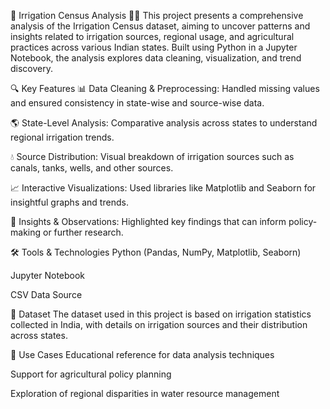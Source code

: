 🌾 Irrigation Census Analysis 🧑‍🌾
This project presents a comprehensive analysis of the Irrigation Census dataset, aiming to uncover patterns and insights related to irrigation sources, regional usage, and agricultural practices across various Indian states. Built using Python in a Jupyter Notebook, the analysis explores data cleaning, visualization, and trend discovery.

🔍 Key Features
📊 Data Cleaning & Preprocessing: Handled missing values and ensured consistency in state-wise and source-wise data.

🌎 State-Level Analysis: Comparative analysis across states to understand regional irrigation trends.

💧 Source Distribution: Visual breakdown of irrigation sources such as canals, tanks, wells, and other sources.

📈 Interactive Visualizations: Used libraries like Matplotlib and Seaborn for insightful graphs and trends.

📌 Insights & Observations: Highlighted key findings that can inform policy-making or further research.

🛠️ Tools & Technologies
Python (Pandas, NumPy, Matplotlib, Seaborn)

Jupyter Notebook

CSV Data Source

📁 Dataset
The dataset used in this project is based on irrigation statistics collected in India, with details on irrigation sources and their distribution across states.

📌 Use Cases
Educational reference for data analysis techniques

Support for agricultural policy planning

Exploration of regional disparities in water resource management
